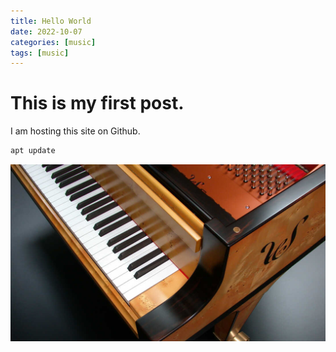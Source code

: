 ```yaml
---
title: Hello World
date: 2022-10-07
categories: [music]
tags: [music]
---
```


# This is my first post.

I am hosting this site on Github.

```bash
apt update
```
![my piano]({{site.url}}/../../assets/images/2022-10-10-Hello-world/piano.jpg)


